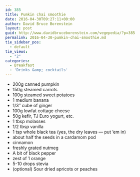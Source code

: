 ```yaml
---
id: 385
title: Pumkin chai smoothie
date: 2016-04-30T09:27:11+00:00
author: David Bruce Borenstein
layout: post
guid: http://www.davidbruceborenstein.com/vegepedia/?p=385
permalink: 2016-04-30-pumkin-chai-smoothie.md
tie_sidebar_pos:
  - default
tie_views:
  - "2"
categories:
  - Breakfast
  - 'Drinks &amp; cocktails'
---
```

  * 200g canned pumpkin
  * 150g steamed carrots
  * 100g steamed sweet potatoes
  * 1 medium banana
  * 1/3&#8243; cube of ginger
  * 100g lowfat cottage cheese
  * 50g kefir, TJ Euro yogurt, etc.
  * 1 tbsp molasses
  * 1/2 tbsp vanilla
  * 1 tsp whole black tea (yes, the dry leaves &#8212; put &#8217;em in)
  * about half the seeds in a cardamom pod
  * cinnamon
  * freshly grated nutmeg
  * A bit of black pepper
  * zest of 1 orange
  * 5-10 drops stevia
  * (optional) Sour dried apricots or peaches

&nbsp;